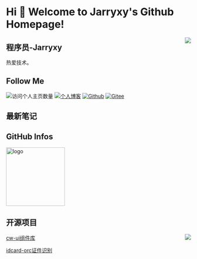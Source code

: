 # Hi 🎉 Welcome to Jarryxy's Github Homepage!

<img align="right" src="https://count.getloli.com/get/@:jarryxy?theme=rule34">

## 程序员-Jarryxy

热爱技术。


## Follow Me
![访问个人主页数量](https://komarev.com/ghpvc/?username=jarryxy&color=green)
[![个人博客](https://img.shields.io/badge/-个人博客（yuencode.cn）-c14438?style=flat-square&logo=B&logoColor=white)](https://www.yuencode.cn/)
[![Github](https://img.shields.io/github/followers/jarryxy?label=Github&style=social)](https://github.com/jarryxy)
[![Gitee](https://img.shields.io/badge/-码云-EA4335?style=flat-square&logo=Gitee&logoColor=white)](https://gitee.com/jarryxy)

## 最新笔记

<!-- BLOG-POST-LIST:START -->
<!-- BLOG-POST-LIST:END -->

## GitHub Infos
<img src="https://github-profile-trophy.vercel.app/?username=jarryxy&theme=flat&column=7" alt="logo" height="160" align="center" style="margin: auto;" />

## 开源项目

<img src="https://github-readme-stats-git-masterrstaa-rickstaa.vercel.app/api?username=jarryxy&show_icons=true&count_private=true&theme=vue" align="right" />

[cw-ui组件库](https://github.com/jarryxy/cw-ui)

[idcard-orc证件识别](https://github.com/jarryxy/idcard-orc)

<!--START_SECTION:waka-->
<!--END_SECTION:waka-->

